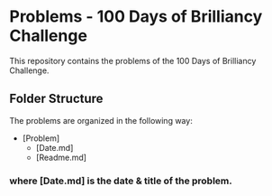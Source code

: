 # Problems - 100 Days of Brilliancy Challenge
This repository contains the problems of the 100 Days of Brilliancy Challenge.

## Folder Structure
The problems are organized in the following way:
- [Problem]
  - [Date.md]
  - [Readme.md]

### where [Date.md] is the date & title of the problem.
